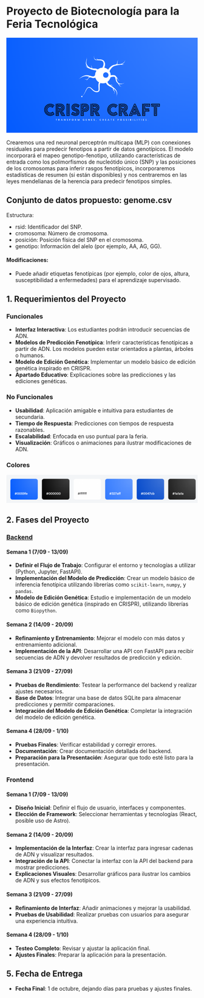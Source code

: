 # Proyecto de Biotecnología para la Feria Tecnológica
![alt CRIsPR CRAFT](./assets//logo.png)

Crearemos una red neuronal perceptrón multicapa (MLP) con conexiones residuales para predecir fenotipos a partir de datos genotípicos. El modelo incorporará el mapeo genotipo-fenotipo, utilizando características de entrada como los polimorfismos de nucleótido único (SNP) y las posiciones de los cromosomas para inferir rasgos fenotípicos, incorporaremos estadísticas de resumen (si están disponibles) y nos centraremos en las leyes mendelianas de la herencia para predecir fenotipos simples.

## Conjunto de datos propuesto: genome.csv
Estructura:
- rsid: Identificador del SNP.
- cromosoma: Número de cromosoma.
- posición: Posición física del SNP en el cromosoma.
- genotipo: Información del alelo (por ejemplo, AA, AG, GG).
#### Modificaciones:
- Puede añadir etiquetas fenotípicas (por ejemplo, color de ojos, altura, susceptibilidad a enfermedades) para el aprendizaje supervisado.

## 1. Requerimientos del Proyecto

### Funcionales
- **Interfaz Interactiva**: Los estudiantes podrán introducir secuencias de ADN.
- **Modelos de Predicción Fenotípica**: Inferir características fenotípicas a partir de ADN. Los modelos pueden estar orientados a plantas, árboles o humanos.
- **Modelo de Edición Genética**: Implementar un modelo básico de edición genética inspirado en CRISPR.
- **Apartado Educativo**: Explicaciones sobre las predicciones y las ediciones genéticas.

### No Funcionales
- **Usabilidad**: Aplicación amigable e intuitiva para estudiantes de secundaria.
- **Tiempo de Respuesta**: Predicciones con tiempos de respuesta razonables.
- **Escalabilidad**: Enfocada en uso puntual para la feria.
- **Visualización**: Gráficos o animaciones para ilustrar modificaciones de ADN.

### Colores
![alt colores](.//assets/colores.png)

## 2. Fases del Proyecto

### [Backend](./Backend/Readme.md)

#### Semana 1 (7/09 - 13/09)
- **Definir el Flujo de Trabajo**: Configurar el entorno y tecnologías a utilizar (Python, Jupyter, FastAPI).
- **Implementación del Modelo de Predicción**: Crear un modelo básico de inferencia fenotípica utilizando librerías como `scikit-learn`, `numpy`, y `pandas`.
- **Modelo de Edición Genética**: Estudio e implementación de un modelo básico de edición genética (inspirado en CRISPR), utilizando librerías como `Biopython`.

#### Semana 2 (14/09 - 20/09)
- **Refinamiento y Entrenamiento**: Mejorar el modelo con más datos y entrenamiento adicional.
- **Implementación de la API**: Desarrollar una API con FastAPI para recibir secuencias de ADN y devolver resultados de predicción y edición.

#### Semana 3 (21/09 - 27/09)
- **Pruebas de Rendimiento**: Testear la performance del backend y realizar ajustes necesarios.
- **Base de Datos**: Integrar una base de datos SQLite para almacenar predicciones y permitir comparaciones.
- **Integración del Modelo de Edición Genética**: Completar la integración del modelo de edición genética.

#### Semana 4 (28/09 - 1/10)
- **Pruebas Finales**: Verificar estabilidad y corregir errores.
- **Documentación**: Crear documentación detallada del backend.
- **Preparación para la Presentación**: Asegurar que todo esté listo para la presentación.

### Frontend

#### Semana 1 (7/09 - 13/09)
- **Diseño Inicial**: Definir el flujo de usuario, interfaces y componentes.
- **Elección de Framework**: Seleccionar herramientas y tecnologías (React, posible uso de Astro).

#### Semana 2 (14/09 - 20/09)
- **Implementación de la Interfaz**: Crear la interfaz para ingresar cadenas de ADN y visualizar resultados.
- **Integración de la API**: Conectar la interfaz con la API del backend para mostrar predicciones.
- **Explicaciones Visuales**: Desarrollar gráficos para ilustrar los cambios de ADN y sus efectos fenotípicos.

#### Semana 3 (21/09 - 27/09)
- **Refinamiento de Interfaz**: Añadir animaciones y mejorar la usabilidad.
- **Pruebas de Usabilidad**: Realizar pruebas con usuarios para asegurar una experiencia intuitiva.

#### Semana 4 (28/09 - 1/10)
- **Testeo Completo**: Revisar y ajustar la aplicación final.
- **Ajustes Finales**: Preparar la aplicación para la presentación.

## 5. Fecha de Entrega
- **Fecha Final**: 1 de octubre, dejando días para pruebas y ajustes finales.

